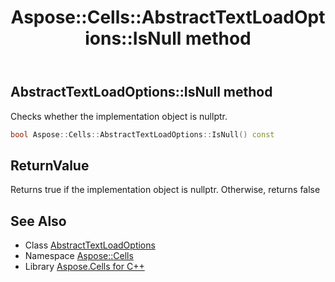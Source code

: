 ﻿---
title: Aspose::Cells::AbstractTextLoadOptions::IsNull method
linktitle: IsNull
second_title: Aspose.Cells for C++ API Reference
description: 'Aspose::Cells::AbstractTextLoadOptions::IsNull method. Checks whether the implementation object is nullptr in C++.'
type: docs
weight: 500
url: /cpp/aspose.cells/abstracttextloadoptions/isnull/
---
## AbstractTextLoadOptions::IsNull method


Checks whether the implementation object is nullptr.

```cpp
bool Aspose::Cells::AbstractTextLoadOptions::IsNull() const
```


## ReturnValue

Returns true if the implementation object is nullptr. Otherwise, returns false

## See Also

* Class [AbstractTextLoadOptions](../)
* Namespace [Aspose::Cells](../../)
* Library [Aspose.Cells for C++](../../../)
